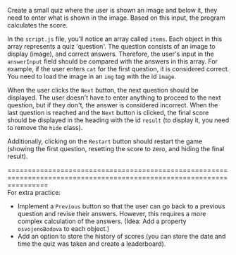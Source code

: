 Create a small quiz where the user is shown an image and below it, they need to enter what is shown in the image. Based on this input, the program calculates the score.

In the `script.js` file, you'll notice an array called `items`. Each object in this array represents a quiz 'question'. The question consists of an image to display (image), and correct answers. Therefore, the user's input in the `answerInput` field should be compared with the answers in this array. For example, if the user enters `cat` for the first question, it is considered correct. You need to load the image in an `img` tag with the id `image`.

When the user clicks the `Next` button, the next question should be displayed. The user doesn't have to enter anything to proceed to the next question, but if they don't, the answer is considered incorrect. When the last question is reached and the `Next` button is clicked, the final score should be displayed in the heading with the id `result` (to display it, you need to remove the `hide` class).

Additionally, clicking on the `Restart` button should restart the game (showing the first question, resetting the score to zero, and hiding the final result).

======================================================================================================================  
For extra practice:
- Implement a `Previous` button so that the user can go back to a previous question and revise their answers. However, this requires a more complex calculation of the answers. (Idea: Add a property `osvojenoBodova` to each object.)
- Add an option to store the history of scores (you can store the date and time the quiz was taken and create a leaderboard).